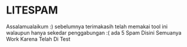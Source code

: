 # LITESPAM
Assalamualaikum :) sebelumnya terimakasih telah memakai tool ini walaupun hanya sekedar penggabungan :(  ada 5 Spam Disini Semuanya Work Karena Telah Di Test
